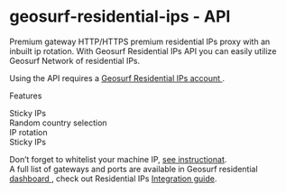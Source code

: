 # geosurf-residential-ips - API

Premium gateway HTTP/HTTPS premium residential IPs proxy with an inbuilt ip rotation.
With Geosurf Residential IPs API you can easily utilize Geosurf Network of residential IPs.

Using the API requires a <a href="http://www.geosurf.com/products/residential-ips/">Geosurf Residential IPs account </a>.

Features

Sticky IPs <br>
Random country selection<br>
IP rotation<br>
Sticky IPs<br>

Don’t forget to whitelist your machine IP, <a href="http://www.geosurf.com/resources/faq/#toggle-id-31">see instructionat</a>.
<br>
A full list of gateways and ports are available in Geosurf residential <a href="http://client.geosurf.io">dashboard </a>, check out Residential IPs <a href="http://www.geosurf.com/resources/residential-ips-integration-guide/">Integration guide</a>.

